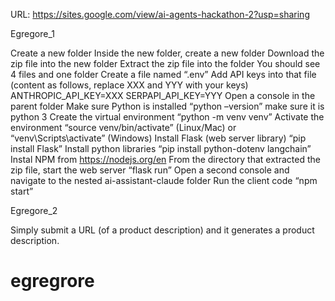 URL: https://sites.google.com/view/ai-agents-hackathon-2?usp=sharing

Egregore_1

Create a new folder
Inside the new folder, create a new folder
Download the zip file into the new folder
Extract the zip file into the folder
You should see 4 files and one folder
Create a file named “.env”
Add API keys into that file (content as follows, replace XXX and YYY with your keys)
ANTHROPIC_API_KEY=XXX
SERPAPI_API_KEY=YYY
Open a console in the parent folder
Make sure Python is installed
“python –version”
make sure it is python 3
Create the virtual environment
“python -m venv venv”
Activate the environment
“source venv/bin/activate” (Linux/Mac) or “venv\Scripts\activate” (Windows)
Install Flask (web server library)
“pip install Flask”
Install python libraries
“pip install python-dotenv langchain”
Instal NPM from https://nodejs.org/en
From the directory that extracted the zip file, start the web server
“flask run”
Open a second console and navigate to the nested ai-assistant-claude folder
Run the client code
“npm start”

Egregore_2

Simply submit a URL (of a product description) and it generates a product description.

# egregrore
